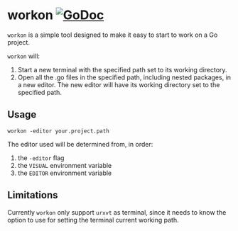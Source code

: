 # workon [![GoDoc](https://godoc.org/github.com/perillo/workon?status.svg)](http://godoc.org/github.com/perillo/workon)

`workon` is a simple tool designed to make it easy to start to work on a Go
project.

`workon` will:

 1. Start a new terminal with the specified path set to its working directory.
 2. Open all the .go files in the specified path, including nested packages, in
    a new editor.  The new editor will have its working directory set to the
    specified path.

## Usage

    workon -editor your.project.path

The editor used will be determined from, in order:

 1. the `-editor` flag
 2. the `VISUAL` environment variable
 3. the `EDITOR` environment variable

## Limitations

Currently `workon` only support `urxvt` as terminal, since it needs to know the
option to use for setting the terminal current working path.
